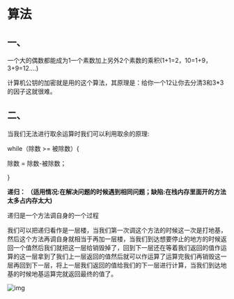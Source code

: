 # 算法

## **一、**

一个大的偶数都能成为1一个素数加上另外2个素数的乘积(1+1=2，10=1+9，3+9=12....)

计算机公钥的加密就是用的这个算法，其原理是：给你一个12让你去分清3和3*3的因子这就很难。

## **二、**

当我们无法进行取余运算时我们可以利用取余的原理:

while（除数  >=  被除数）{

除数 = 除数-被除数；

}

**递归： （适用情况:在解决问题的时候遇到相同问题；缺陷:在栈内存里面开的方法太多占内存太大)**

递归是一个方法调自身的一个过程

我们可以把递归看作是一层楼，当我们第一次调这个方法的时候这一次是打地基，然后这个方法再调自身就相当于再加一层楼，当我们到达想要停止的地方的时候返回一个值然后我们就把这一层给销毁掉了，回到下一层还在等着我们返回的值作运算的这一层拿到了我们上一层返回的值然后就可以作运算了运算完我们再销毁这一层再回到下一层，将上一层我们返回的值给我们的下一层进行计算，当我们到达地基的时候地基运算完就返回最终的值了。

![img](F:\有道云笔记\qq31BDEC0D05E5A1626E555CD1BA33D617\14ba33ffd320465798bd8bf432acca82\df06761cdb164d36b89eea40c80512bd.jpg)